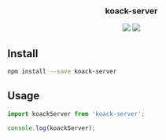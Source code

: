 <h3 align="center">
  koack-server
</h3>

<p align="center">
  
</p>

<p align="center">
  <a href="https://npmjs.org/package/koack-server"><img src="https://img.shields.io/npm/v/koack-server.svg?style=flat-square"></a>
  <a href="https://david-dm.org/koack/koack?path=packages/koack-server"><img src="https://david-dm.org/koack/koack?path=packages/koack-server.svg?style=flat-square"></a>
</p>

## Install

```bash
npm install --save koack-server
```

## Usage

```js
import koackServer from 'koack-server';

console.log(koackServer);
```

